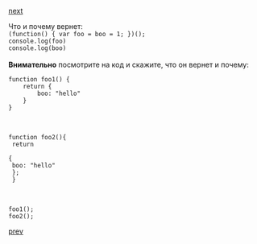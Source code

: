 <a href="03.md">next</a>

<div>
Что и почему вернет:

<br/>
<code>(function() { var foo = boo = 1; })();</code>
<br/>
<code>console.log(foo)</code>
<br/>
<code>console.log(boo)</code>
</div>

<br/>
<div>
<strong>Внимательно</strong> посмотрите на код и скажите, что он вернет и почему:

```
function foo1() {
    return {
        boo: "hello"
    }
}
```

<br/>

<code>function foo2(){</code>
<br/>
<code>  return</code>
<br/>
<code>      { </code>
<br/>
<code>          boo: "hello"</code>
<br/>
<code>      };</code>
<br/>
<code>  }</code>

<br/>

<code>foo1();</code>
<br/>
<code>foo2();</code>
</div>

<a href="01.md">prev</a>